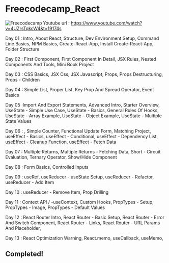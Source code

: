 # Freecodecamp_React

<img alt="Freecodecamp" align = "left" src ="https://img.shields.io/badge/Freecodecamp-%23123.svg?&style=for-the-badge&logo=freecodecamp&logoColor=green" />

Youtube url : https://www.youtube.com/watch?v=4UZrsTqkcW4&t=19174s

Day 01 : Intro, About React, Structure, Dev Environment Setup, Command Line Basics, NPM Basics, Create-React-App, Install Create-React-App, Folder Structure

Day 02 : First Component, First Component In Detail, JSX Rules, Nested Components And Tools, Mini Book Project

Day 03 : CSS Basics, JSX Css, JSX Javascript, Props, Props Destructuring, Props - Children

Day 04 : Simple List, Proper List, Key Prop And Spread Operator, Event Basics

Day 05 :Import And Export Statements, Advanced Intro, Starter Overview, UseState - Simple Use Case, UseState - Basics, General Rules Of Hooks, UseState - Array Example, UseState - Object Example, UseState - Multiple State Values

Day 06 : , Simple Counter, Functional Update Form, Matching Project, useEffect - Basics, useEffect - Conditional, useEffect - Dependency List, useEffect - Cleanup Function, useEffect - Fetch Data

Day 07 : Multiple Returns, Multiple Returns - Fetching Data, Short - Circuit Evaluation, Ternary Operator, Show/Hide Component

Day 08 : Form Basics, Controlled Inputs

Day 09 : useRef, useReducer - useState Setup, useReducer - Refactor, useReducer - Add Item

Day 10 : useReducer - Remove Item, Prop Drilling

Day 11 : Context API / -useContext, Custom Hooks, PropTypes - Setup, PropTypes - Image, PropTypes - Default Values

Day 12 : React Router Intro, React Router - Basic Setup, React Router - Error And Switch Component, React Router - Links, React Router - URL Params And Placeholder,

Day 13 : React Optimization Warning, React.memo, useCallback, useMemo,

## Completed!
